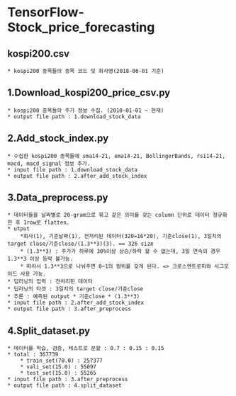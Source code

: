 # TensorFlow-Stock_price_forecasting

## kospi200.csv
    * kospi200 종목들의 종목 코드 및 회사명(2018-06-01 기준)


## 1.Download_kospi200_price_csv.py
    * kospi200 종목들의 주가 정보 수집. (2010-01-01 ~ 현재)
    * output file path : 1.download_stock_data
    
## 2.Add_stock_index.py
    * 수집한 kospi200 종목들에 sma14-21, ema14-21, BollingerBands, rsi14-21, macd, macd_signal 정보 추가.
    * input file path : 1.download_stock_data
    * output file path : 2.after_add_stock_index  
    
## 3.Data_preprocess.py
    * 데이터들을 날짜별로 20-gram으로 묶고 같은 의미를 갖는 column 단위로 데이터 정규화한 후 1row로 flatten.
    * utput
        *회사(1), 기준날짜(1), 전처리된 데이터(320=16*20), 기준close(1), 3일치의 target close/기준close/(1.3**3)(3). == 326 size
        * (1.3**3) : 주가가 하루에 30%이상 상승/하락 할 수 없는데, 3일 연속의 경우 1.3**3 이상 등락 불가능.
        * 따라서 1.3**3으로 나눠주면 0~1의 범위를 갖게 된다. => 크로스엔트로피와 시그모이드 사용 가능.
    * 딥러닝의 입력 : 전처리된 데이터
    * 딥러닝의 타겟 : 3일치의 target close/기준close
    * 추론 : 예측된 output * 기준close * (1.3**3)
    * input file path : 2.after_add_stock_index
    * output file path : 3.after_preprocess
    
## 4.Split_dataset.py    
    * 데이터를 학습, 검증, 테스트로 분할 : 0.7 : 0.15 : 0.15
    * total : 367739
        * train_set(70.0) : 257377
        * vali_set(15.0) : 55097
        * test_set(15.0) : 55265
    * input file path : 3.after_preprocess
    * output file path : 4.split_dataset
